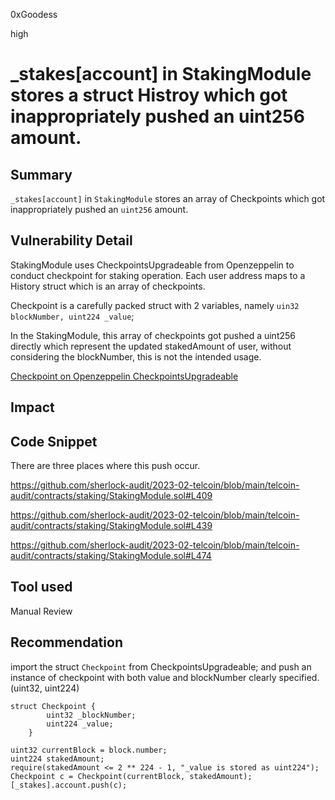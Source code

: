 0xGoodess

high

# _stakes[account] in StakingModule stores a struct Histroy which got inappropriately pushed an uint256 amount.

## Summary
`_stakes[account]` in `StakingModule` stores an array of Checkpoints which got inappropriately pushed an `uint256` amount.

## Vulnerability Detail
StakingModule uses CheckpointsUpgradeable from Openzeppelin to conduct checkpoint for staking operation. Each user address maps to a History struct which is an array of checkpoints.

Checkpoint is a carefully packed struct with 2 variables, namely `uin32 blockNumber, uint224 _value`;

In the StakingModule, this array of checkpoints got pushed a uint256 directly which represent the updated stakedAmount of user, without considering the blockNumber, this is not the intended usage.

[Checkpoint on Openzeppelin CheckpointsUpgradeable](https://github.com/OpenZeppelin/openzeppelin-contracts-upgradeable/blob/master/contracts/utils/CheckpointsUpgradeable.sol#L24)

## Impact

## Code Snippet
There are three places where this push occur.

https://github.com/sherlock-audit/2023-02-telcoin/blob/main/telcoin-audit/contracts/staking/StakingModule.sol#L409

https://github.com/sherlock-audit/2023-02-telcoin/blob/main/telcoin-audit/contracts/staking/StakingModule.sol#L439

https://github.com/sherlock-audit/2023-02-telcoin/blob/main/telcoin-audit/contracts/staking/StakingModule.sol#L474



## Tool used

Manual Review

## Recommendation
import the struct `Checkpoint` from CheckpointsUpgradeable; and push an instance of checkpoint with both value and blockNumber clearly specified. (uint32, uint224)

```solidity
struct Checkpoint {
        uint32 _blockNumber;
        uint224 _value;
    }

uint32 currentBlock = block.number;
uint224 stakedAmount;
require(stakedAmount <= 2 ** 224 - 1, "_value is stored as uint224");
Checkpoint c = Checkpoint(currentBlock, stakedAmount);
[_stakes].account.push(c);
```
